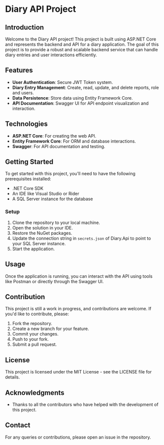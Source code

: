 # Diary API Project

## Introduction
Welcome to the Diary API project! This project is built using ASP.NET Core and represents the backend and API for a diary application. The goal of this project is to provide a robust and scalable backend service that can handle diary entries and user interactions efficiently.

## Features
- **User Authentication**: Secure JWT Token system.
- **Diary Entry Management**: Create, read, update, and delete reports, role and users.
- **Data Persistence**: Store data using Entity Framework Core.
- **API Documentation**: Swagger UI for API endpoint visualization and interaction.

## Technologies
- **ASP.NET Core**: For creating the web API.
- **Entity Framework Core**: For ORM and database interactions.
- **Swagger**: For API documentation and testing.

## Getting Started
To get started with this project, you'll need to have the following prerequisites installed:
- .NET Core SDK
- An IDE like Visual Studio or Rider
- A SQL Server instance for the database

### Setup
1. Clone the repository to your local machine.
2. Open the solution in your IDE.
3. Restore the NuGet packages.
4. Update the connection string in `secrets.json` of Diary.Api to point to your SQL Server instance.
5. Start the application.

## Usage
Once the application is running, you can interact with the API using tools like Postman or directly through the Swagger UI.

## Contribution
This project is still a work in progress, and contributions are welcome. If you'd like to contribute, please:
1. Fork the repository.
2. Create a new branch for your feature.
3. Commit your changes.
4. Push to your fork.
5. Submit a pull request.

## License
This project is licensed under the MIT License - see the LICENSE file for details.

## Acknowledgments
- Thanks to all the contributors who have helped with the development of this project.

## Contact
For any queries or contributions, please open an issue in the repository.

